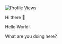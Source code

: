#

![Profile Views](https://komarev.com/ghpvc/?username=biaov2017&label=%20浏览量%20%20)

Hi there 👋

Hello World!

What are you doing here?
